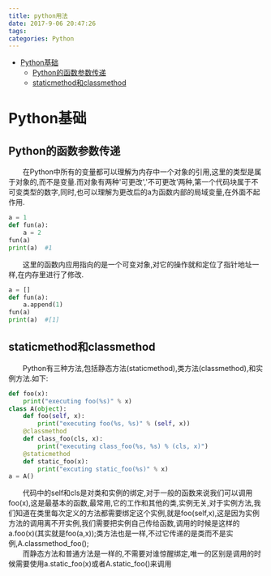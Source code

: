 ```yaml
---
title: python用法
date: 2017-9-06 20:47:26
tags: 
categories: Python
---
```


<!-- @import "[TOC]" {cmd="toc" depthFrom=1 depthTo=6 orderedList=false} -->

<!-- code_chunk_output -->

- [Python基础](#python基础)
  - [Python的函数参数传递](#python的函数参数传递)
  - [staticmethod和classmethod](#staticmethod和classmethod)

<!-- /code_chunk_output -->

<!--more-->

# Python基础

## Python的函数参数传递

&emsp;&emsp;在Python中所有的变量都可以理解为内存中一个对象的引用,这里的类型是属于对象的,而不是变量.而对象有两种'可更改','不可更改'两种,第一个代码块属于不可变类型的数字,同时,也可以理解为更改后的a为函数内部的局域变量,在外面不起作用.

```python
a = 1
def fun(a):
    a = 2
fun(a)
print(a)  #1
```

&emsp;&emsp;这里的函数内应用指向的是一个可变对象,对它的操作就和定位了指针地址一样,在内存里进行了修改.

```python
a = []
def fun(a):
    a.append(1)
fun(a)
print(a)  #[1]
```

## staticmethod和classmethod

&emsp;&emsp;Python有三种方法,包括静态方法(staticmethod),类方法(classmethod),和实例方法.如下:

```Python
def foo(x):
    print("executing foo(%s)" % x)
class A(object):
    def foo(self, x):
        print("executing foo(%s, %s)" % (self, x))
    @classmethod
    def class_foo(cls, x):
        print("executing class_foo(%s, %s) % (cls, x)")
    @staticmethod
    def static_foo(x):
        print("excuting static_foo(%s)" % x)
a = A()
```

&emsp;&emsp;代码中的self和cls是对类和实例的绑定,对于一般的函数来说我们可以调用foo(x),这是最基本的函数,最常用,它的工作和其他的类,实例无关,对于实例方法,我们知道在类里每次定义的方法都需要绑定这个实例,就是foo(self,x),这是因为实例方法的调用离不开实例,我们需要把实例自己传给函数,调用的时候是这样的a.foo(x)(其实就是foo(a,x));类方法也是一样,不过它传递的是类而不是实例,A.classmethod_foo();  
&emsp;&emsp;而静态方法和普通方法是一样的,不需要对谁惊醒绑定,唯一的区别是调用的时候需要使用a.static_foo(x)或者A.static_foo()来调用
